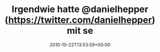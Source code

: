 ---
retweeted: false
source: <a href="https://about.twitter.com/products/tweetdeck" rel="nofollow">TweetDeck</a>
entities:
  hashtags:
  - text: wackel
    indices:
    - '119'
    - '126'
  symbols: []
  user_mentions:
  - name: Daniel Hepper
    screen_name: danielhepper
    indices:
    - '16'
    - '29'
    id_str: '14134934'
    id: '14134934'
  urls: []
display_text_range:
- '0'
- '126'
favorite_count: '0'
id_str: '28406525949'
truncated: false
retweet_count: '0'
id: '28406525949'
created_at: Fri Oct 22 13:53:59 +0000 2010
favorited: false
full_text: 'Irgendwie hatte [@danielhepper](https://twitter.com/danielhepper) mit
  seinem small cups theorem doch recht. Das waren zwar kleine Tassen, aber zu viele...
  #wackel'
lang: de
tags:
- wackel
- pesos/twitter
date: '2010-10-22T13:53:59+00:00'
src: https://twitter.com/bascht/status/28406525949
original_url: https://twitter.com/bascht/status/28406525949
type: twitter_tweet
text: 'Irgendwie hatte [@danielhepper](https://twitter.com/danielhepper) mit seinem
  small cups theorem doch recht. Das waren zwar kleine Tassen, aber zu viele... #wackel'
title: Irgendwie hatte @danielhepper (https://twitter.com/danielhepper) mit se

---